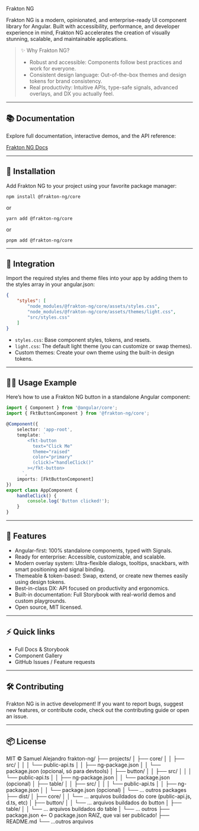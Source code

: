 Frakton NG

Frakton NG is a modern, opinionated, and enterprise-ready UI component library for Angular. Built with accessibility, performance, and developer experience in mind, Frakton NG accelerates the creation of visually stunning, scalable, and maintainable applications.

> ✨ Why Frakton NG? 
> - Robust and accessible: Components follow best practices and work for everyone. 
> - Consistent design language: Out-of-the-box themes and design tokens for brand consistency. 
> - Real productivity: Intuitive APIs, type-safe signals, advanced overlays, and DX you actually feel.

---

## 📚 Documentation

Explore full documentation, interactive demos, and the API reference:

[Frakton NG Docs](https://samukaii.github.io/frakton-ng)

---

## 🚀 Installation

Add Frakton NG to your project using your favorite package manager:

```shell
npm install @frakton-ng/core
```
or
```shell
yarn add @frakton-ng/core
```
or
```shell
pnpm add @frakton-ng/core
```


---

## 🎨 Integration

Import the required styles and theme files into your app by adding them to the styles array in your angular.json:

```json
{
	"styles": [
		"node_modules/@frakton-ng/core/assets/styles.css",
		"node_modules/@frakton-ng/core/assets/themes/light.css",
		"src/styles.css"
	]
}
```

- `styles.css`: Base component styles, tokens, and resets.
- `light.css`: The default light theme (you can customize or swap themes).
- Custom themes: Create your own theme using the built-in design tokens.



---

## 🧑‍💻 Usage Example

Here’s how to use a Frakton NG button in a standalone Angular component:

```ts
import { Component } from '@angular/core';
import { FktButtonComponent } from '@frakton-ng/core';

@Component({
	selector: 'app-root',
	template: `
		<fkt-button 
		  text="Click Me"
		  theme="raised"
		  color="primary"
		  (click)="handleClick()"
		></fkt-button>
	  `,
	imports: [FktButtonComponent]
})
export class AppComponent {
	handleClick() {
		console.log('Button clicked!');
	}
}
```

---

## 🧩 Features

- Angular-first: 100% standalone components, typed with Signals.
- Ready for enterprise: Accessible, customizable, and scalable.
- Modern overlay system: Ultra-flexible dialogs, tooltips, snackbars, with smart positioning and signal binding.
- Themeable & token-based: Swap, extend, or create new themes easily using design tokens.
- Best-in-class DX: API focused on productivity and ergonomics.
- Built-in documentation: Full Storybook with real-world demos and custom playgrounds.
- Open source, MIT licensed.

---

## ⚡️ Quick links
- Full Docs & Storybook
- Component Gallery
- GitHub Issues / Feature requests

---

## 🛠️ Contributing

Frakton NG is in active development!
If you want to report bugs, suggest new features, or contribute code, check out the contributing guide or open an issue.


---

## 📦 License

MIT © Samuel Alejandro
frakton-ng/
├── projects/
│   ├── core/
│   │   ├── src/
│   │   │   └── public-api.ts
│   │   ├── ng-package.json
│   │   └── package.json (opcional, só para devtools)
│   ├── button/
│   │   ├── src/
│   │   │   └── public-api.ts
│   │   ├── ng-package.json
│   │   └── package.json (opcional)
│   ├── table/
│   │   ├── src/
│   │   │   └── public-api.ts
│   │   ├── ng-package.json
│   │   └── package.json (opcional)
│   └── ... outros packages
├── dist/
│   ├── core/
│   │   └── ... arquivos buildados do core (public-api.js, d.ts, etc)
│   ├── button/
│   │   └── ... arquivos buildados do button
│   ├── table/
│   │   └── ... arquivos buildados do table
│   └── ... outros
├── package.json        <-- O package.json RAIZ, que vai ser publicado!
├── README.md
└── ...outros arquivos
